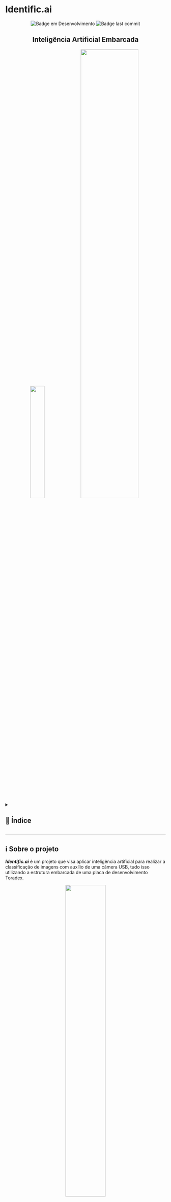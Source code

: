 # Identific.ai

<a name="readme-top"></a>

<p align="center">
    <img alt="Badge em Desenvolvimento" src="https://img.shields.io/badge/status-em%20desenvolvimento-brightgreen">
    <img alt="Badge last commit" src="https://img.shields.io/github/last-commit/liviazampereti/Indentific.ai">
</p>

<h2 align="center"> Inteligência Artificial Embarcada </h2>

<p align="center">
    <img src="https://raw.githubusercontent.com/liviazampereti/Indentific.ai/master/gui/main.png" width=30%><a href="https://www.toradex.com/pt-br"><img src="https://docs.toradex.com/108455-toradex-logo-1200-630.png" width=60%></a>
</p>

<details>
<summary>

## 📃 Índice

</summary>

* [Sobre o projeto](#-sobre-o-projeto)
    * [Materiais Necessários](#materiais-necessários)
* [Primeiros passos](#-primeiros-passos)
    * [Conexão da placa com o computador](#conexão-da-placa-com-o-computador)
        * [Conexão serial](#conexão-serial)
        * [Conexão via network](#conexão-via-network)
    * [Utilização do Visual Studio Code](#utilização-do-visual-studio-code)
    * [Interface da placa de desenvolvimento](#interface-da-placa-de-desenvolvimento)
* [Testes iniciais com a câmera](#-testes-iniciais-com-a-câmera)
    * [Testando e encontrando a câmera](#testando-e-encontrando-a-câmera)
    * [Capturando imagens da câmera usando OpenCV](#capturando-imagens-da-câmera-usando-opencv)

### [💻 Aplicação embarcado](#-aplicação-embarcado)
* [Conexão wi-fi](#-conexão-wi-fi)
* [Capturando imagens com a placa](#-capturando-imagens-com-a-placa)
    * [Criando o container](#-criando-o-container)
    * [Verificando endereço da webcam](#-verificando-endereço-da-webcam)
    * [Carregando o container na placa](#-carregando-o-container-na-placa)
* [Desenvolvimento da Inteligência Artificial](#-desenvolvimento-da-inteligência-artificial)
* [Integração IA com a câmera](#-integração-ia-com-a-câmera)
* [Próximos passos](#-próximos-passos)
* [Informações extras](#-informações-extras)
* [Autores](#-autores)

</details>

---

## ℹ Sobre o projeto

***Identific.ai*** é um projeto que visa aplicar inteligência artificial para realizar a classificação de imagens com auxílio de uma câmera USB, tudo isso utilizando a estrutura embarcada de uma placa de desenvolvimento Toradex.

<p align="center">
    <img src="https://raw.githubusercontent.com/liviazampereti/Indentific.ai/master/images/board.jpeg" width=50%>
</p>

### Materiais Necessários

Foram utilizados nesse projeto:
- Apalis IMX8 (Computer on Module);
- Ixora Carrier Board;
- Torizon (Computer on Module OS);
- Linux (Development PC OS).

Com essas informações, foi possível obter o [Quickstart da Toradex](https://developer-archives.toradex.com/getting-started?som=apalis-imx8&board=ixora-carrier-board&os=torizon&desktop=linux). Além disso, para possibilitar o uso do microcontrolador e a sua conexão com o computador de desenvolvimento, foram usados:
- Webcam USB Logitech C270;
- Teclado USB;
- Mouse USB;
- Monitor;
- Apalis Heatsink Fan
- Antena e cabo wi-fi
- Cabo Serial-DB9 e Serial-USB *ou* Conversor USB com 3 jumpers (Rx, Tx e GND);
- 2 cabos Ethernet (Placa e computador de desenvolvimento);
- Fonte 12V e 5A.

<p align="right">(<a href="#readme-top">voltar ao início</a>)</p>
<div align="right"> <a href="#----">⏫ voltar ao início</a> </div>
---

## 🛠 Primeiros passos

Inicialmente, é necessário preparar a estrutura, fazendo a montagem do hardware e conectando o computador de desenvolvimento à placa. Essa fase varia para cada modelo de placa utilizada, porém a Toradex fornece suporte para todos os modelos que a empresa trabalha em seu site para desenvolvedores.

Conforme citado, foi utilizada a placa **Apalis IMX8 - Ixora** e recomenda-se um sistema operacional Linux no computador de desenvolvimento. Para os primeiros passos, conectando a fonte e demais periféricos à placa recomenda-se a leitura da [primeira parte do módulo 1 do Quickstart](https://developer-archives.toradex.com/getting-started/module-1-from-the-box-to-the-shell/unboxing-and-setup-cables-ixora-imx8-torizon?som=apalis-imx8&board=ixora-carrier-board&os=torizon&desktop=linux).

### Conexão da placa com o computador

Um ponto importante é elaborar a comunicação da placa com o computador de desenvolvimento, para isso há dois caminhos possíveis: utilizar a conexão serial ou fazer a conexão via rede.

Essas duas formas podem apresentar certos problemas e dificuldades, os quais serão explicados adiante.

#### Conexão serial

* **Cabo Serial-DB9 e Serial-USB:**

    O cabo serial-DB9 possui uma linha vermelha, a qual indica o conector 1 do cabo, já a placa possui uma bolinha, indicando o 1 na porta X22. Quanto ao cabo Serial-USB, o USB vai conectado ao computador contendo o Linux.

    Abaixo estão algumas fotos do cabo serial-DB9 e de como a conexão deve ser feita com a placa, conforme descrito acima.

    <p align="center">
        <img src="https://raw.githubusercontent.com/liviazampereti/Indentific.ai/master/images/db9.jpeg" width=45% height=40%> <img src="https://raw.githubusercontent.com/liviazampereti/Indentific.ai/master/images/db9_conectado.jpeg" width=20.2% height=20%>
    </p>

* **Cabo USB com 3 jumpers (Rx, Tx e USB):**

    Para a ligação com o conversor USB, utilzando jumpers, é necessário conectá-los aos pinos da placa de maneira correta, na porta X22:
    - RxD - pino 3;
    - TxD - pino 5;
    - GND - pino 9;
    - Quanto ao conversor USB é só conectá-lo ao computador contendo o Linux.

    Para ilustrar, temos abaixo, à esquerda, imagens do conversor USB com os jumpers, indicando as cores de cada pino *(RxD - Cinza, TxD - Roxo, GND - Preto)* e também a conexão feita na placa.

    <p align="center">
    <img src="https://raw.githubusercontent.com/liviazampereti/Indentific.ai/master/images/jumpers.jpeg" width=50% height=50%>    <img src="https://raw.githubusercontent.com/liviazampereti/Indentific.ai/master/images/jumpers_conectados.jpeg" width=40% height=40%>
    </p>

    **Obs:** quando testamos esse modo de conexão, dependendo da maneira como conectássemos os cabos, a placa não ligava. Conversando com o suporte, foi levantada a dúvida sobre o problema estar no cabo, sugerindo trocá-lo. Outras vezes que a placa conseguiu ligar, foi observado muito ruído, acreditamos que a conexão estava errada.

* **Checagem da porta serial:**

    Para checar qual porta se encontra no computador, no terminal do Linux:
    ```bash
    $ ls /dev/ttyUSB*
    ```
    Possivelmente a porta conectada será: ```/dev/ttyUSB0```. Após isso, instalar o picocom e rodar o segundo comando:
    ```bash
    $ sudo apt install picocom
    $ sudo picocom -b 115200 /dev/ttyUSB0
    ```
    Caso o resultado do comando ```ls``` não tenha 0 como dígito final, altere no segundo comando acima. Com isso, será possível observar no terminal o que acontece no serial, permitindo a identificação da placa conectada.

#### Conexão via network

* **Descobrindo o IP:**

    No terminal Linux, do computador desenvolvedor:
    ```bash
    $ ip a
    ```
    Serão printadas várias redes, procurar por ```enp ``` ou ```eth ```, na imagem abaixo está localizado no número 2.

    <p align="center">
        <img src="https://raw.githubusercontent.com/liviazampereti/Indentific.ai/master/images/ip_a.png">
    </p>

    Em seguida, digite o seguinte comando, substituindo a rede encontrada. No caso da imagem: "enp2s0f1".

    ```bash
    $ sudo arp-scan --localnet --interface=<rede encontrada>
    ```
    **Obs:** Caso o computador não encontre o comando digitado, digite o código abaixo e repita os passos descritos:
    ```bash
    $ sudo apt-get install arp-scan
    ``` 
    Dessa maneira, o IP da placa vai estar no terminal após a execução do comando, conforme a imagem abaixo.

    <p align="center">
        <img src="https://raw.githubusercontent.com/liviazampereti/Indentific.ai/master/images/arpscan.png">
    </p>

    Um tutorial detalhado, fornecido pela Toradex, está localizado em [Find the board IP - Toradex](https://developer-archives.toradex.com/knowledge-base/scan-your-local-network-to-find-the-board-ip-and-mac-address).
 
* **Conectando com a placa**

    Executar o seguinte comando, substituindo o IP pelo endereço encontrado acima:
    ```bash
    $ ssh torizon@<IP>
    ``` 

    **Obs:** Após algum tempo ou caso hajam mudanças na rede conectada, esse endereço possivelmente será diferente, sendo necessário repetir o passo anterior de descobrir o IP a cada vez que o usuário trabalhe na placa.

    Confirmar a conexão com ```yes``` e insira o login e senha:
    > Login: toradex

    > Senha: 123

### Utilização do Visual Studio Code

O VS Code possui suporte para conexão com as placas de desenvolvimento da Toradex, para isso, é necessário instalar a extensão da empresa no programa e conectar com a placa via rede ou serial.

A Toradex fornece um guia bem completo para realizar essa operação na sua página de desenvolvedores, no seguinte link: [Visual Studio Code Extension for Torizon](https://developer.toradex.com/torizon/working-with-torizon/application-development/visual-studio-code-extension-for-torizon/)

### Interface da placa de desenvolvimento

Até então, tudo foi feito conectando-se remotamente a placa com o computador, porém, o microcontrolador já vem com o sistema operacional da Toradex, o **Torizon** e a aplicação utilizada para gerenciar seus containers é o **Portainer.io**. Ele já vem com alguns containers básicos e permite a instalação de outros, necessários para a aplicação do usuário. Informações de como utilizar o Portainer, iniciar, gerenciar e criar novos containers estão descritas no Módulo 2 do [Quickstart da Toradex](https://developer-archives.toradex.com/getting-started?som=apalis-imx8&board=ixora-carrier-board&os=torizon&desktop=linux), porém recomendamos aos usuários seguirem o tutorial desde o início para sanar quaisquer dúvidas.

Outra informação relevante é que, ao iniciar a placa, será necessário fornecer um login e senha para o Portainer, as credenciais utilizadas atualmente são:
> Login: identific_ai

> Senha: identificai

---

## 📷 Testes iniciais com a câmera

Para a realização do projeto é necessário uma câmera USB, a qual será conectada posteriormente na placa de desenvolvimento. Porém, antes é importante testar o funcionamento da câmera e o uso da biblioteca OpenCV, utilizando o próprio computador.

### Testando e encontrando a câmera

No terminal Linux, para instalar o gucview:
```bash
$ sudo add-apt-repository ppa:pj-assis/testing
$ sudo apt-get update
$ sudo apt-get install guvcview
``` 
Com isso, é só procurar por *"Visualizador de Vídeo"*.

Para encontrar os endereços que estão conectando à câmera USB, mantenha-a desconectada e coloque no terminal Linux:
```bash
$ cd /dev
$ ls video
```
Veja quais vídeos aparecem, no nosso caso, foram ```video0``` e ```video1```, esses são os endereços da webcam embutida ao notebook. Agora repita os comandos com a câmera conectada e veja quais novos vídeos aparecem, eles são referentes à webcam USB, entre os que aparecem para nós está o ```video3```.

### Capturando imagens da câmera usando OpenCV

Segue abaixo código em *Python* para capturar a imagem da câmera no Linux:
```python
python
import cv2

cap = cv2.VideoCapture("/dev/video3") # check this
while(True):
    # Capture frame-by-frame
    ret, frame = cap.read()

    # Display the resulting frame
    cv2.imshow('frame',frame)
    if cv2.waitKey(1) & 0xFF == ord('q'):
        break

# When everything done, release the capture
cap.release()
cv2.destroyAllWindows()
```

> Vale ressaltar que tudo isso deve ser feito no computador de desenvolvimento, visando checar o funcionamento da câmera e do código.

---

# 💻 Aplicação embarcado

Agora, considerando que todos os componentes foram devidamente testados e estão funcionando, vamos focar na aplicação do ***Identific.ai*** para o sistema embarcado.

## 📡 Conexão wi-fi

Entre os periféricos que acompanham o sistema embarcado está uma antena para permitir comunicação wi-fi da placa, como mostra a imagem abaixo.

<p align="center">
    <img src="https://raw.githubusercontent.com/liviazampereti/Indentific.ai/master/images/antena.jpeg" width=50%>
</p>

Para se conectar com uma rede, devem ser seguidos os seguintes passos no terminal da placa, acessado via ssh:
```bash
$ sudo -i
Password: 
```
> A senha é a mesma da conexão ssh

Após isso, insira a seguinte sequência de comandos:
```bash
$ rfkill unblock all
$ nmcli radio wifi on
$ nmcli dev wifi list
```

Será printada uma lista com todas as redes disponíveis para conexão, conforme a imagem abaixo:

<p align="center">
    <img src="https://raw.githubusercontent.com/liviazampereti/Indentific.ai/master/images/wifi1.jpeg">
</p>

Selecione a sua rede e conecte com o comando abaixo, digitando em seguida a senha do wi-fi:

```bash
$ nmcli --ask dev wifi connect <Nome da rede>
Password: 

$ ifconfig mlan0
```

Caso esteja tudo certo, o resultado será:

<p align="center">
    <img src="https://raw.githubusercontent.com/liviazampereti/Indentific.ai/master/images/wifi2.jpeg">
</p>

---

## 📸 Capturando imagens com a placa

### Criando o container

Inicialmente é necessário clonar o repositório de *samples* da Toradex no computador de desenvolvimento, disponível no [Github](https://github.com/toradex/torizon-samples)

```bash
$ git clone https://github.com/toradex/torizon-samples
```

Neste Github estão os arquivos para do GStreamer, um framework que permite o desenvolvimento de aplicações com captura de imagens. Para a sua utilização na placa, será necessário construir um container com a aplicação e carregá-lo em uma conta Docker, seguindo os seguintes comandos no computador:

```bash
$ cd ~/torizon-samples/gstreamer/bash/simple-pipeline
$ docker build --build-arg BASE_NAME=wayland-base-vivante --build-arg IMAGE_ARCH=linux/arm64/v8 -t <username_dockerhub>/<dockerfile_name>
$ docker push <dockerhub-username>/<dockerfile_name>
```

Após esperar o código rodar *(pode levar um tempo)*, é importante conferir se o upload foi concluído com sucesso, verificando o seu dockerhub

> Para evitar confusões ao analisar os próximos prints, os nomes de usuário e arquivo usados no Docker foram, respectivamente, ```identificai``` e ```gst_example```.

### Verificando endereço da webcam

Será necessário verificar qual endereço a placa está dando para a webcam, similarmente como foi feito para os testes no computador, para isso deve ser utilizado o comando ```ls /dev/video*``` com o USB desconectado da placa e então repetir com ele conectado. 

Nos dois casos serão printados alguns endereços, conforme imagem abaixo. Os que aparecerem apenas no segundo comando são os endereços a ser utilizados posteriormente.

<p align="center">
    <img src="https://raw.githubusercontent.com/liviazampereti/Indentific.ai/master/images/ident_cam.jpeg">
</p>

> No nosso caso e no decorrer do documento serão usados `video2` e `video3`.

### Carregando o container na placa

Agora, o container carregado no Dockerhub será instalado na placa, para isso, acessando a placa via conexão ssh

```bash
$ docker pull <dockerhub-username>/<dockerfile_name>
$ docker run --rm -it -v /tmp:/tmp -v /var/run/dbus:/var/run/dbus -v /dev:/dev -v /sys:/sys \
    --device /dev/video2 --device /dev/video3\
    --device-cgroup-rule='c 199:* rmw' \
    <dockerhub-username>/<dockerfile_name>
# Lembrar de alternar os videos no comando anterior, caso os endereços obtidos sejam diferentes

# Testando as duas entradas de vídeo
$ gst-launch-1.0 v4l2src device='/dev/video2'  ! "video/x-raw, format=YUY2, framerate=5/1, width=640, height=480" ! fpsdisplaysink video-sink=waylandsink text-overlay=false sync=false
$ gst-launch-1.0 v4l2src device='/dev/video3'  ! "video/x-raw, format=YUY2, framerate=5/1, width=640, height=480" ! fpsdisplaysink video-sink=waylandsink text-overlay=false sync=false
```

Com um dos dois últimos comandos, um temporizador estará disponível no terminal e o vídeo exibido no monitor, conforme as imagens e gif abaixo:

<p align="center">
    <img src="https://raw.githubusercontent.com/liviazampereti/Indentific.ai/master/images/codigo_cam_rodando.jpeg">
</p>

<p align="center">
    <img src="https://raw.githubusercontent.com/liviazampereti/Indentific.ai/master/images/camera_func.jpeg">
</p>

GIF

---

## 🧠 Desenvolvimento da Inteligência Artificial

---

## 🔗 Integração IA com a câmera
Uma das maneiras para transferir o código e uso da camera embarcado, é a criação de dois containers:
- Primeiro: responsável pela conexão com a câmera, como já foi explicado no documento; 
- Segundo: responsável por realizar a interface gráfica e o processamento.

Alguns links importantes são:
- [Tutorial criação de container - Toradex](https://developer-archives.toradex.com/getting-started?som=apalis-imx8&board=ixora-carrier-board&os=torizon&desktop=linux)
- [Thread sobre acesso de camera USB no Torizon - Toradex](https://community.toradex.com/t/access-usb-camera-on-torizon-as-a-non-root-user/17054)
- [Uso do Open-CV no Torizon - Toradex](https://developer.toradex.com/torizon/how-to/machine-learning/torizon-sample-using-opencv-for-computer-vision/)

---

## 💭 Próximos passos

---

## ❗ Informações extras
- Se placa começar a reiniciar sozinha, checar a fonte, sua voltagem e o funcionamento da tomada;
- O Torizon trabalha com vários containers, inclusive o terminal é um container;
- A Toradex tem um suporte bem eficiente e com respostas bem rápidas para casos de dúvidas ou problemas técnicos, entre as possíveis formas de suporte estão:
  - [Página da comunidade](https://community.toradex.com/)
  - Email: support@toradex.com
  - Telefone: (19) 3327-3732
- A página de desenvolvedores da Toradex tem bastante informações úteis e que ajudam muito, mas elas ficam um pouco espalhadas, é preciso ter paciência e procurar bem.

---

## 👩‍💻 Autores

| [<img src="https://avatars.githubusercontent.com/u/93014017?v=4" width=115><br><sub>Ana Letícia Garcez</sub>](https://github.com/analeticiagarcez) |  [<img src="https://avatars.githubusercontent.com/u/69127118?v=4" width=115><br><sub>Lívia Zamperetti</sub>](https://github.com/liviazampereti) |  [<img src="https://avatars.githubusercontent.com/u/79988012?v=4" width=115><br><sub>Rafael Saud</sub>](https://github.com/Rafael-Saud) |
| :---: | :---: | :---: |